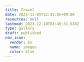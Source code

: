 ```yaml
---
title: Travel
date: 2023-11-05T12:41:05+09:00
resources: null
lastmod: 2023-12-10T03:49:31.636Z
type: gallery
draft: published
nav_icon:
  vendor: bs
  name: images
  color: blue
---
```

